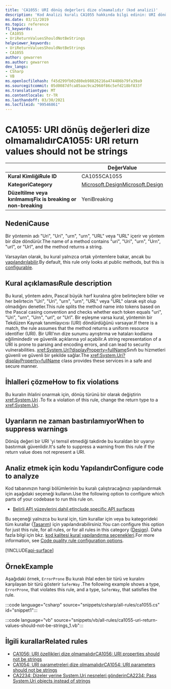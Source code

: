 ```yaml
---
title: 'CA1055: URI dönüş değerleri dize olmamalıdır (kod analizi)'
description: 'Kod Analizi kuralı CA1055 hakkında bilgi edinin: URI dönüş değerleri dize olmamalıdır'
ms.date: 03/11/2019
ms.topic: reference
f1_keywords:
- CA1055
- UriReturnValuesShouldNotBeStrings
helpviewer_keywords:
- UriReturnValuesShouldNotBeStrings
- CA1055
author: gewarren
ms.author: gewarren
dev_langs:
- CSharp
- VB
ms.openlocfilehash: f45d299fb02d80eb98826216a474486b79fa39a9
ms.sourcegitcommit: 05d0087dfca85aac9ca2960f86c5efd218bf833f
ms.translationtype: MT
ms.contentlocale: tr-TR
ms.lasthandoff: 03/30/2021
ms.locfileid: "99546861"
---
```

# <a name="ca1055-uri-return-values-should-not-be-strings"></a><span data-ttu-id="b0090-103">CA1055: URI dönüş değerleri dize olmamalıdır</span><span class="sxs-lookup"><span data-stu-id="b0090-103">CA1055: URI return values should not be strings</span></span>

| | <span data-ttu-id="b0090-104">Değer</span><span class="sxs-lookup"><span data-stu-id="b0090-104">Value</span></span> |
|-|-|
| <span data-ttu-id="b0090-105">**Kural Kimliği**</span><span class="sxs-lookup"><span data-stu-id="b0090-105">**Rule ID**</span></span> |<span data-ttu-id="b0090-106">CA1055</span><span class="sxs-lookup"><span data-stu-id="b0090-106">CA1055</span></span>|
| <span data-ttu-id="b0090-107">**Kategori**</span><span class="sxs-lookup"><span data-stu-id="b0090-107">**Category**</span></span> |[<span data-ttu-id="b0090-108">Microsoft.Design</span><span class="sxs-lookup"><span data-stu-id="b0090-108">Microsoft.Design</span></span>](design-warnings.md)|
| <span data-ttu-id="b0090-109">**Düzeltilme veya kırılmamış**</span><span class="sxs-lookup"><span data-stu-id="b0090-109">**Fix is breaking or non-breaking**</span></span> |<span data-ttu-id="b0090-110">Yeni</span><span class="sxs-lookup"><span data-stu-id="b0090-110">Breaking</span></span>|

## <a name="cause"></a><span data-ttu-id="b0090-111">Nedeni</span><span class="sxs-lookup"><span data-stu-id="b0090-111">Cause</span></span>

<span data-ttu-id="b0090-112">Bir yöntemin adı "Uri", "Uri", "urn", "urn", "URL" veya "URL" içerir ve yöntem bir dize döndürür.</span><span class="sxs-lookup"><span data-stu-id="b0090-112">The name of a method contains "uri", "Uri", "urn", "Urn", "url", or "Url", and the method returns a string.</span></span>

<span data-ttu-id="b0090-113">Varsayılan olarak, bu kural yalnızca ortak yöntemlere bakar, ancak bu [yapılandırılabilir](#configure-code-to-analyze).</span><span class="sxs-lookup"><span data-stu-id="b0090-113">By default, this rule only looks at public methods, but this is [configurable](#configure-code-to-analyze).</span></span>

## <a name="rule-description"></a><span data-ttu-id="b0090-114">Kural açıklaması</span><span class="sxs-lookup"><span data-stu-id="b0090-114">Rule description</span></span>

<span data-ttu-id="b0090-115">Bu kural, yöntem adını, Pascal büyük harf kuralına göre belirteçlere böler ve her belirtecin "Uri", "Uri", "urn", "urn", "URL" veya "URL" olarak eşit olup olmadığını denetler.</span><span class="sxs-lookup"><span data-stu-id="b0090-115">This rule splits the method name into tokens based on the Pascal casing convention and checks whether each token equals "uri", "Uri", "urn", "Urn", "url", or "Url".</span></span> <span data-ttu-id="b0090-116">Bir eşleşme varsa kural, yöntemin bir Tekdüzen Kaynak tanımlayıcısı (URI) döndürdüğünü varsayar.</span><span class="sxs-lookup"><span data-stu-id="b0090-116">If there is a match, the rule assumes that the method returns a uniform resource identifier (URI).</span></span> <span data-ttu-id="b0090-117">Bir URI'nın dize sunumu ayrıştırma ve hataları kodlama eğilimindedir ve güvenlik açıklarına yol açabilir.</span><span class="sxs-lookup"><span data-stu-id="b0090-117">A string representation of a URI is prone to parsing and encoding errors, and can lead to security vulnerabilities.</span></span> <span data-ttu-id="b0090-118"><xref:System.Uri?displayProperty=fullName>Sınıfı bu hizmetleri güvenli ve güvenli bir şekilde sağlar.</span><span class="sxs-lookup"><span data-stu-id="b0090-118">The <xref:System.Uri?displayProperty=fullName> class provides these services in a safe and secure manner.</span></span>

## <a name="how-to-fix-violations"></a><span data-ttu-id="b0090-119">İhlalleri çözme</span><span class="sxs-lookup"><span data-stu-id="b0090-119">How to fix violations</span></span>

<span data-ttu-id="b0090-120">Bu kuralın ihlalini onarmak için, dönüş türünü bir olarak değiştirin <xref:System.Uri> .</span><span class="sxs-lookup"><span data-stu-id="b0090-120">To fix a violation of this rule, change the return type to a <xref:System.Uri>.</span></span>

## <a name="when-to-suppress-warnings"></a><span data-ttu-id="b0090-121">Uyarıların ne zaman bastırılamıyor</span><span class="sxs-lookup"><span data-stu-id="b0090-121">When to suppress warnings</span></span>

<span data-ttu-id="b0090-122">Dönüş değeri bir URI 'yi temsil etmediği takdirde bu kuraldan bir uyarıyı bastırmak güvenlidir.</span><span class="sxs-lookup"><span data-stu-id="b0090-122">It's safe to suppress a warning from this rule if the return value does not represent a URI.</span></span>

## <a name="configure-code-to-analyze"></a><span data-ttu-id="b0090-123">Analiz etmek için kodu Yapılandır</span><span class="sxs-lookup"><span data-stu-id="b0090-123">Configure code to analyze</span></span>

<span data-ttu-id="b0090-124">Kod tabanınızın hangi bölümlerinin bu kuralı çalıştıracağınızı yapılandırmak için aşağıdaki seçeneği kullanın.</span><span class="sxs-lookup"><span data-stu-id="b0090-124">Use the following option to configure which parts of your codebase to run this rule on.</span></span>

- [<span data-ttu-id="b0090-125">Belirli API yüzeylerini dahil et</span><span class="sxs-lookup"><span data-stu-id="b0090-125">Include specific API surfaces</span></span>](#include-specific-api-surfaces)

<span data-ttu-id="b0090-126">Bu seçeneği yalnızca bu kural için, tüm kurallar için veya bu kategorideki tüm kurallar ([Tasarım](design-warnings.md)) için yapılandırabilirsiniz.</span><span class="sxs-lookup"><span data-stu-id="b0090-126">You can configure this option for just this rule, for all rules, or for all rules in this category ([Design](design-warnings.md)).</span></span> <span data-ttu-id="b0090-127">Daha fazla bilgi için bkz. [kod kalitesi kural yapılandırma seçenekleri](../code-quality-rule-options.md).</span><span class="sxs-lookup"><span data-stu-id="b0090-127">For more information, see [Code quality rule configuration options](../code-quality-rule-options.md).</span></span>

[!INCLUDE[api-surface](~/includes/code-analysis/api-surface.md)]

## <a name="example"></a><span data-ttu-id="b0090-128">Örnek</span><span class="sxs-lookup"><span data-stu-id="b0090-128">Example</span></span>

<span data-ttu-id="b0090-129">Aşağıdaki örnek, `ErrorProne` Bu kuralı ihlal eden bir türü ve kuralını karşılayan bir türü gösterir `SaferWay` .</span><span class="sxs-lookup"><span data-stu-id="b0090-129">The following example shows a type, `ErrorProne`, that violates this rule, and a type, `SaferWay`, that satisfies the rule.</span></span>

:::code language="csharp" source="snippets/csharp/all-rules/ca1055.cs" id="snippet1":::

:::code language="vb" source="snippets/vb/all-rules/ca1055-uri-return-values-should-not-be-strings_1.vb":::

## <a name="related-rules"></a><span data-ttu-id="b0090-130">İlgili kurallar</span><span class="sxs-lookup"><span data-stu-id="b0090-130">Related rules</span></span>

- [<span data-ttu-id="b0090-131">CA1056: URI özellikleri dize olmamalıdır</span><span class="sxs-lookup"><span data-stu-id="b0090-131">CA1056: URI properties should not be strings</span></span>](ca1056.md)
- [<span data-ttu-id="b0090-132">CA1054: URI parametreleri dize olmamalıdır</span><span class="sxs-lookup"><span data-stu-id="b0090-132">CA1054: URI parameters should not be strings</span></span>](ca1054.md)
- [<span data-ttu-id="b0090-133">CA2234: Dizeler yerine System.Uri nesneleri gönderin</span><span class="sxs-lookup"><span data-stu-id="b0090-133">CA2234: Pass System.Uri objects instead of strings</span></span>](ca2234.md)
